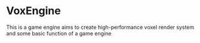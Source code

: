# VoxEngine
This is a game engine aims to create high-performance voxel render system and some basic function of a game engine
